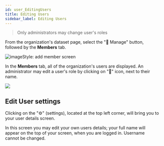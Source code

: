 ```yaml
---
id: user_EditingUsers
title: Editing Users
sidebar_label: Editing Users
---
```

> Only administrators may change user's roles

From the organization's dataset page, select the "🔧 Manage" button, followed by the **Members** tab. 

<img class="imageStyle" src="/docs/assets/Dataplatform/UserManagement/dataplatform_user_UserManagement_ManageUser_BrowserShell.png" target="_blank" alt="imageStyle: add member screen"/>

In the **Members** tab, all of the organization's users are displayed. An administrator may edit a user's role by clicking on  "🔧" icon, next to their name.  

<img class="imageStyle " src="/docs/assets/Dataplatform/DeletingUsers/dataplatform_user_DeletingUsers_deteleUser.png" target="_blank"/> 

## Edit User settings 

Clicking on the "⚙" (settings), located at the top left corner, will bring you to your user details screen.

In this screen you may edit your own users details; your full name will appear on the top of your screen, when you are logged in. Username cannot be changed. 


 

 